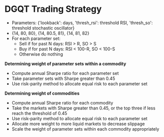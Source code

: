 # DGQT Trading Strategy

- Parameters: {'lookback': days, 'thresh_rsi': threshold RSI, 'thresh_so': threshold stochastic oscillator}
- {14, 80, 80}, {14, 80.5, 81}, {14, 81, 82}
- For each parameter set:
    - Sell if for past N days: RSI > R, SO > S
    - Buy if for past N days: RSI < 100-R, SO < 100-S
    - Otherwise do nothing
    
**Determining weight of parameter sets within a commodity**
- Compute annual Sharpe ratio for each parameter set
- Take parameter sets with Sharpe greater than 0.45
- Use risk-parity method to allocate equal risk to each parameter set

**Determining weight of commodities**
- Compute annual Sharpe ratio for each commodity
- Take the markets with Sharpe greater than 0.45, or the top three if less reach the threshold of 0.45
- Use risk-parity method to allocate equal risk to each parameter set
- Allocate more weight to more liquid markets to decrease slippage
- Scale the weight of parameter sets within each commodity appropriately
